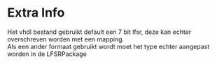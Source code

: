# Extra Info

Het vhdl bestand gebruikt default een 7 bit lfsr, deze kan echter overschreven worden met een mapping.  
Als een ander formaat gebruikt wordt moet het type echter aangepast worden in de LFSRPackage